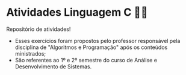 # Atividades Linguagem C :woman_student:
Repositório de atividades!


* Esses exercícios foram propostos pelo professor responsável pela disciplina de "Algoritmos e Programação" após os conteúdos ministrados;
* São referentes ao 1º e 2º semestre do curso de Análise e Desenvolvimento de Sistemas.
